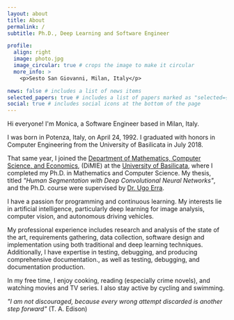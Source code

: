 ```yaml
---
layout: about
title: About
permalink: /
subtitle: Ph.D., Deep Learning and Software Engineer

profile:
  align: right
  image: photo.jpg
  image_circular: true # crops the image to make it circular
  more_info: >
    <p>Sesto San Giovanni, Milan, Italy</p>

news: false # includes a list of news items
selected_papers: true # includes a list of papers marked as "selected={true}"
social: true # includes social icons at the bottom of the page
---
```


Hi everyone! I'm Monica, a Software Engineer based in Milan, Italy.

I was born in Potenza, Italy, on April 24, 1992. I graduated with honors in Computer Engineering from the University of Basilicata in July 2018.

That same year, I joined the [Department of Mathematics, Computer Science, and Economics](https://dimie.unibas.it/site/home.html), (DiMIE) at the [University of Basilicata](https://portale.unibas.it/site/home.html), where I completed my Ph.D. in Mathematics and Computer Science. My thesis, titled _"Human Segmentation with Deep Convolutional Neural Networks"_, and the Ph.D. course were supervised by [Dr. Ugo Erra](https://www.linkedin.com/in/ugoerra).

I have a passion for programming and continuous learning. My interests lie in artificial intelligence, particularly deep learning for image analysis, computer vision, and autonomous driving vehicles.

My professional experience includes research and analysis of the state of the art, requirements gathering, data collection, software design and implementation using both traditional and deep learning techniques. Additionally, I have expertise in testing, debugging, and producing comprehensive documentation., as well as testing, debugging, and documentation production.

In my free time, I enjoy cooking, reading (especially crime novels), and watching movies and TV series. I also stay active by cycling and swimming.

_"I am not discouraged, because every wrong attempt discarded is another step forward"_ (T. A. Edison)
